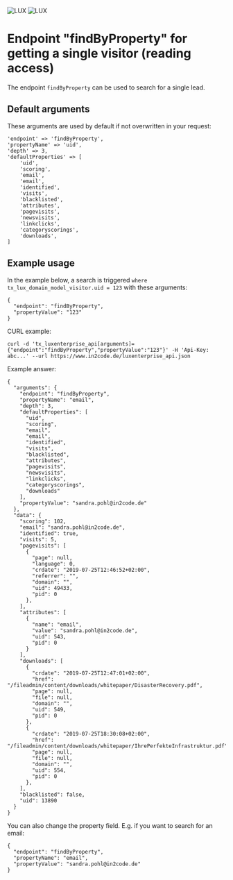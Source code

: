 ![LUX](../../Images/logo_claim.svg#gh-light-mode-only "LUX")
![LUX](../../Images/logo_claim_white.svg#gh-dark-mode-only "LUX")

# Endpoint "findByProperty" for getting a single visitor (reading access)

The endpoint `findByProperty` can be used to search for a single lead.

## Default arguments

These arguments are used by default if not overwritten in your request:

```
'endpoint' => 'findByProperty',
'propertyName' => 'uid',
'depth' => 3,
'defaultProperties' => [
    'uid',
    'scoring',
    'email',
    'email',
    'identified',
    'visits',
    'blacklisted',
    'attributes',
    'pagevisits',
    'newsvisits',
    'linkclicks',
    'categoryscorings',
    'downloads',
]
```

## Example usage

In the example below, a search is triggered `where tx_lux_domain_model_visitor.uid = 123` with these
arguments:

```
{
  "endpoint": "findByProperty",
  "propertyValue": "123"
}
```

CURL example:

```
curl -d 'tx_luxenterprise_api[arguments]={"endpoint":"findByProperty","propertyValue":"123"}' -H 'Api-Key: abc...' --url https://www.in2code.de/luxenterprise_api.json
```

Example answer:

```
{
  "arguments": {
    "endpoint": "findByProperty",
    "propertyName": "email",
    "depth": 3,
    "defaultProperties": [
      "uid",
      "scoring",
      "email",
      "email",
      "identified",
      "visits",
      "blacklisted",
      "attributes",
      "pagevisits",
      "newsvisits",
      "linkclicks",
      "categoryscorings",
      "downloads"
    ],
    "propertyValue": "sandra.pohl@in2code.de"
  },
  "data": {
    "scoring": 102,
    "email": "sandra.pohl@in2code.de",
    "identified": true,
    "visits": 5,
    "pagevisits": [
      {
        "page": null,
        "language": 0,
        "crdate": "2019-07-25T12:46:52+02:00",
        "referrer": "",
        "domain": "",
        "uid": 49433,
        "pid": 0
      },
    ],
    "attributes": [
      {
        "name": "email",
        "value": "sandra.pohl@in2code.de",
        "uid": 543,
        "pid": 0
      }
    ],
    "downloads": [
      {
        "crdate": "2019-07-25T12:47:01+02:00",
        "href": "/fileadmin/content/downloads/whitepaper/DisasterRecovery.pdf",
        "page": null,
        "file": null,
        "domain": "",
        "uid": 549,
        "pid": 0
      },
      {
        "crdate": "2019-07-25T18:30:08+02:00",
        "href": "/fileadmin/content/downloads/whitepaper/IhrePerfekteInfrastruktur.pdf",
        "page": null,
        "file": null,
        "domain": "",
        "uid": 554,
        "pid": 0
      },
    ],
    "blacklisted": false,
    "uid": 13890
  }
}
```

You can also change the property field. E.g. if you want to search for an email:

```
{
  "endpoint": "findByProperty",
  "propertyName": "email",
  "propertyValue": "sandra.pohl@in2code.de"
}
```
